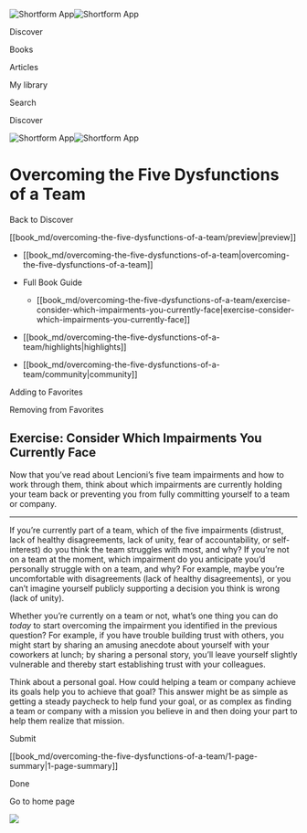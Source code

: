 ![Shortform App](/img/logo.36a2399e.svg)![Shortform App](/img/logo-dark.70c1b072.svg)

Discover

Books

Articles

My library

Search

Discover

![Shortform App](/img/logo.36a2399e.svg)![Shortform App](/img/logo-dark.70c1b072.svg)

# Overcoming the Five Dysfunctions of a Team

Back to Discover

[[book_md/overcoming-the-five-dysfunctions-of-a-team/preview|preview]]

  * [[book_md/overcoming-the-five-dysfunctions-of-a-team|overcoming-the-five-dysfunctions-of-a-team]]
  * Full Book Guide

    * [[book_md/overcoming-the-five-dysfunctions-of-a-team/exercise-consider-which-impairments-you-currently-face|exercise-consider-which-impairments-you-currently-face]]
  * [[book_md/overcoming-the-five-dysfunctions-of-a-team/highlights|highlights]]
  * [[book_md/overcoming-the-five-dysfunctions-of-a-team/community|community]]



Adding to Favorites 

Removing from Favorites 

## Exercise: Consider Which Impairments You Currently Face

Now that you’ve read about Lencioni’s five team impairments and how to work through them, think about which impairments are currently holding your team back or preventing you from fully committing yourself to a team or company.

* * *

If you’re currently part of a team, which of the five impairments (distrust, lack of healthy disagreements, lack of unity, fear of accountability, or self-interest) do you think the team struggles with most, and why? If you’re not on a team at the moment, which impairment do you anticipate you’d personally struggle with on a team, and why? For example, maybe you’re uncomfortable with disagreements (lack of healthy disagreements), or you can’t imagine yourself publicly supporting a decision you think is wrong (lack of unity).

Whether you’re currently on a team or not, what’s one thing you can do _today_ to start overcoming the impairment you identified in the previous question? For example, if you have trouble building trust with others, you might start by sharing an amusing anecdote about yourself with your coworkers at lunch; by sharing a personal story, you’ll leave yourself slightly vulnerable and thereby start establishing trust with your colleagues.

Think about a personal goal. How could helping a team or company achieve its goals help you to achieve that goal? This answer might be as simple as getting a steady paycheck to help fund your goal, or as complex as finding a team or company with a mission you believe in and then doing your part to help them realize that mission.

Submit 

[[book_md/overcoming-the-five-dysfunctions-of-a-team/1-page-summary|1-page-summary]]

Done

Go to home page 

![](https://bat.bing.com/action/0?ti=56018282&Ver=2&mid=990116c2-14aa-4678-812e-ff3a883953d9&sid=f30c5e70639211ee87d33f0876d93783&vid=f30c9700639211eeb3a75d830392c94f&vids=0&msclkid=N&pi=0&lg=en-US&sw=800&sh=600&sc=24&nwd=1&tl=Shortform%20%7C%20Overcoming%20the%20Five%20Dysfunctions%20of%20a%20Team&p=https%3A%2F%2Fwww.shortform.com%2Fapp%2Fbook%2Fovercoming-the-five-dysfunctions-of-a-team%2Fexercise-consider-which-impairments-you-currently-face&r=&lt=525&evt=pageLoad&sv=1&rn=919110)
